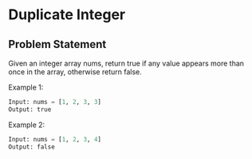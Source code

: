 # Duplicate Integer

## Problem Statement
Given an integer array nums, return true if any value appears more than once in the array, otherwise return false.

Example 1:

```python
Input: nums = [1, 2, 3, 3]
Output: true
```

Example 2:

```python
Input: nums = [1, 2, 3, 4]
Output: false
```